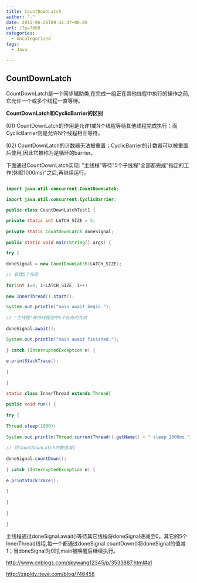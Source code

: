 ```yaml
---
title: CountDownLatch
author: "-"
date: 2015-06-26T09:42:47+00:00
url: /?p=7869
categories:
  - Uncategorized
tags:
  - Java

---
```

## CountDownLatch
CountDownLatch是一个同步辅助类,在完成一组正在其他线程中执行的操作之前,它允许一个或多个线程一直等待。

**CountDownLatch和CyclicBarrier的区别**
  
(01) CountDownLatch的作用是允许1或N个线程等待其他线程完成执行；而CyclicBarrier则是允许N个线程相互等待。
  
(02) CountDownLatch的计数器无法被重置；CyclicBarrier的计数器可以被重置后使用,因此它被称为是循环的barrier。

下面通过CountDownLatch实现: "主线程"等待"5个子线程"全部都完成"指定的工作(休眠1000ms)"之后,再继续运行。

```java

import java.util.concurrent.CountDownLatch;
  
import java.util.concurrent.CyclicBarrier;

public class CountDownLatchTest1 {

private static int LATCH_SIZE = 5;
  
private static CountDownLatch doneSignal;
  
public static void main(String[] args) {

try {
  
doneSignal = new CountDownLatch(LATCH_SIZE);

// 新建5个任务
  
for(int i=0; i<LATCH_SIZE; i++)
  
new InnerThread().start();

System.out.println("main await begin.");
  
// "主线程"等待线程池中5个任务的完成
  
doneSignal.await();

System.out.println("main await finished.");
  
} catch (InterruptedException e) {
  
e.printStackTrace();
  
}
  
}

static class InnerThread extends Thread{
  
public void run() {
  
try {
  
Thread.sleep(1000);
  
System.out.println(Thread.currentThread().getName() + " sleep 1000ms.");
  
// 将CountDownLatch的数值减1
  
doneSignal.countDown();
  
} catch (InterruptedException e) {
  
e.printStackTrace();
  
}
  
}
  
}
  
}

```

主线程通过doneSignal.await()等待其它线程将doneSignal递减至0。其它的5个InnerThread线程,每一个都通过doneSignal.countDown()将doneSignal的值减1；当doneSignal为0时,main被唤醒后继续执行。


http://www.cnblogs.com/skywang12345/p/3533887.html#a1

http://zapldy.iteye.com/blog/746458